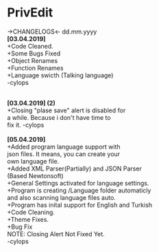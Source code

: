 # PrivEdit
->CHANGELOGS<-
dd.mm.yyyy
<br/>
<b>[03.04.2019]</b><br/>
+Code Cleaned.<br/>
+Some Bugs Fixed<br/>
+Object Renames<br/>
+Function Renames<br/>
+Language swicth (Talking language)<br/>
-cylops<br/>

<br/>
<b>[03.04.2019] (2)</b><br/>
+Closing "plase save" alert is disabled for <br/>
a while. Because i don't have time to <br/>
fix it. -cylops<br/>

<br/>
<b>[05.04.2019]</b><br/>
+Added program language support with <br/>
json files. It means, you can create your <br/>
own language file. <br/>
+Added XML Parser(Partially) and JSON Parser <br/>
(Based Newtonsoft) <br/>
+General Settings activated for language settings. <br/>
+Program is creating /Language folder automaticly<br/>
and also scanning language files auto. <br/>
+Program has inital support for English and Turkish <br/>
+Code Cleaning. <br/>
+Theme Fixes. <br/>
+Bug Fix <br/>
NOTE: Closing Alert Not Fixed Yet. <br/>
-cylops<br/>